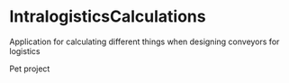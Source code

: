 # IntralogisticsCalculations

Application for calculating different things when designing conveyors for logistics

Pet project
